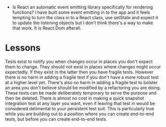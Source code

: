 - Is React an automatic event emitting library specifically for rendering functions? I have built some event emitting in to the app and it feels tempting to turn the class in to a React class, use setState and expect it to update the listening objects but I don't think there's a way to make that work. It is React.Dom afterall.

# Lessons
Tests exist to notify you when changes occur in places you don't expect them to change. They should not exist in places where changes might occur expectedly. If they exist in the latter then you have fragile tests. However there is no harm in adding a fragile test if you don't have a more robust test at a higher level yet. There's also no harm in adding a fragile test to bolster an area you don't believe should be modified by a refactoring you are doing. These tests can be made deliberately temporary to serve the purpose and then be deleted. There is almost no cost in making a quick snapshot integration test at any layer you want, even if leaving that test in would be considered detimental to your persistent test suit. This is particularly true while you are building out to a position where you can create end-to-end tests, but before you can create end-to-end tests.
